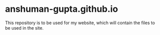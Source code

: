 anshuman-gupta.github.io
========================

This repository is to be used for my website, which will contain the files to be used in the site.
